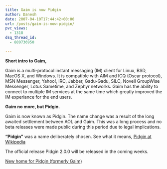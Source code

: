 ```yaml
---
title: Gaim is now Pidgin
author: Danesh
date: 2007-04-10T17:44:42+00:00
url: /posts/gaim-is-now-pidgin/
pvc_views:
  - 1318
dsq_thread_id:
  - 889736950

---
```

**Short intro to Gaim,**

Gaim is a multi-protocol instant messaging (IM) client for Linux, BSD, MacOS X, and Windows. It is compatible with AIM and ICQ (Oscar protocol), MSN Messenger, Yahoo!, IRC, Jabber, Gadu-Gadu, SILC, Novell GroupWise Messenger, Lotus Sametime, and Zephyr networks. Gaim has the ability to connect to multiple IM services at the same time which greatly improved the IM experiance for the end users.

**Gaim no more, but Pidgin.**

Gaim is now known as Pidgin. The name change was a result of the long awaited settlement between AOL and Gaim. This was a long process and no beta releases were made public during this period due to legal implications.

**&#8220;Pidgin&#8221;** was a name deliberately chosen. See what it means, [Pidgin at Wikipedia][1]

The official release Pidgin 2.0.0 will be released in the coming weeks.

[New home for Pidgin (formerly Gaim)][2]

 [1]: http://en.wikipedia.org/wiki/Pidgin
 [2]: http://pidgin.im/